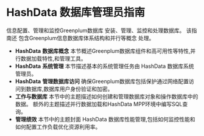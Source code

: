 # HashData 数据库管理员指南

信息配置、管理和监控Greenplum数据库 安装、管理、监控和处理数据库。 该指南还 包含Greenplum信息数据库体系结构和并行等概念 处理。

* **HashData** **数据库概念**
  本节概述Greenplum数据库组件和高可用性等特性,并行数据加载特性,和管理工具。
* **HashData** **系统管理**
  本节描述基本的系统管理任务由 HashData 数据库系统管理员。
* **HashData** **管理数据库访问**
  确保Greenplum数据库包括保护通过网络配置访问到数据库,数据库用户身份验证和加密。
* **工作与数据库**
  本节中的主题描述如何创建和管理数据库对象和操作数据库中的数据。 额外的主题描述并行数据加载和HashData MPP环境中编写SQL查询。
* **管理绩效**
  本节中的主题封面 HashData 数据库性能管理,包括如何监控性能和如何配置工作负载优化资源利用率。



